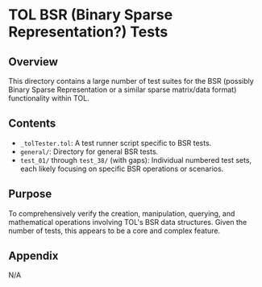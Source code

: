 # TOL BSR (Binary Sparse Representation?) Tests

## Overview

This directory contains a large number of test suites for the BSR (possibly Binary Sparse Representation or a similar sparse matrix/data format) functionality within TOL.

## Contents

*   `_tolTester.tol`: A test runner script specific to BSR tests.
*   `general/`: Directory for general BSR tests.
*   `test_01/` through `test_38/` (with gaps): Individual numbered test sets, each likely focusing on specific BSR operations or scenarios.

## Purpose

To comprehensively verify the creation, manipulation, querying, and mathematical operations involving TOL's BSR data structures. Given the number of tests, this appears to be a core and complex feature.

## Appendix

N/A 